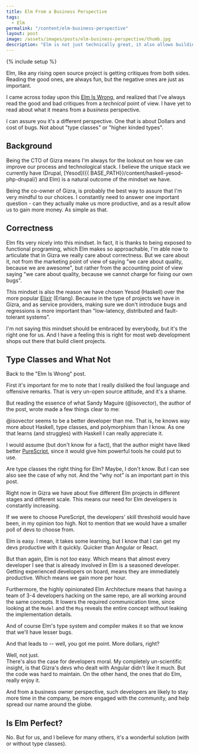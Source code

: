 ```yaml
---
title: Elm From a Business Perspective
tags:
  - Elm
permalink: "/content/elm-business-perspective"
layout: post
image: /assets/images/posts/elm-business-perspective/thumb.jpg
description: "Elm is not just technically great, it also allows building business around it"
---
```


{% include setup %}

Elm, like any rising open source project is getting critiques from both sides. Reading the good ones, are always fun, but the negative ones are just as important.

I came across today upon this [Elm Is Wrong](http://reasonablypolymorphic.com/blog/elm-is-wrong), and realized that I've always read the good and bad critiques from a _technical_ point of view. I have yet to read about what it means from a _business_ perspective.

I can assure you it's a different perspective. One that is about Dollars and cost of bugs. Not about "type classes" or "higher kinded types".

<!-- more -->

## Background

Being the CTO of Gizra means I'm always for the lookout on how we can improve our process and technological stack. I believe the unique stack we currently have (Drupal, [Yesod]({{ BASE_PATH}}/content/haskell-yesod-php-drupal/) and Elm) is a natural outcome of the mindset we have.

Being the co-owner of Gizra, is probably the best way to assure that I'm very mindful to our choices. I constantly need to answer one important question - can they actually make us more productive, and as a result allow us to gain more money. As simple as that.

## Correctness

Elm fits very nicely into this mindset. In fact, it is thanks to being exposed to functional programing, which Elm makes so approachable, I'm able now to articulate that in Gizra we really care about correctness. But we care about it, not from the marketing point of view of saying "we care about quality, because we are awesome", but rather from the accounting point of view saying "we care about quality, because we cannot charge for fixing our own bugs".

This mindset is also the reason we have chosen Yesod (Haskell) over the more popular [Elixir](http://elixir-lang.org/) (Erlang). Because in the type of projects we have in Gizra, and as service providers, making sure we don't introduce bugs and regressions is more important than "low-latency, distributed and fault-tolerant systems".

I'm not saying this mindset should be embraced by everybody, but it's the right one for us. And I have a feeling this is right for most web development shops out there that build client projects.

## Type Classes and What Not

Back to the "Elm Is Wrong" post.

First it's important for me to note that I really disliked the foul language and offensive remarks. That is very un-open source attitude, and it's a shame.

But reading the essence of what Sandy Maguire (@isovector), the author of the post, wrote made a few things clear to me:

@isovector seems to be a better developer than me. That is, he knows way more about Haskell, type classes, and polymorphism than I know. As one that learns (and struggles) with Haskell I can really appreciate it.

I would assume (but don't know for a fact), that the author might have liked better [PureScript](http://www.purescript.org/), since it would give him powerful tools he could put to use.

Are type classes the right thing for Elm? Maybe, I don't know. But I can see also see the case of why not. And the "why not" is an important part in this post.

Right now in Gizra we have about five different Elm projects in different stages and different scale. This means our need for Elm developers is constantly increasing.

If we were to choose PureScript, the developers' skill threshold would have been, in my opinion too high. Not to mention that we would have a smaller poll of devs to choose from.

Elm is easy. I mean, it takes some learning, but I know that I can get my devs productive with it quickly. Quicker than Angular or React.

But than again, Elm is not _too_ easy. Which means that almost every developer I see that is already involved in Elm is a seasoned developer. Getting experienced developers on board, means they are immediately productive. Which means we gain more per hour.

Furthermore, the highly opinionated Elm Architecture means that having a team of 3-4 developers hacking on the same repo, are all working around the same concepts. It lowers the required communication time, since looking at the `Model` and the `Msg` reveals the entire concept without leaking the implementation details.

And of course Elm's type system and compiler makes it so that we know that we'll have lesser bugs.

And that leads to -- well, you got me point. More dollars, right?  

Well, not just.  
There's also the case for developers moral. My completely un-scientific insight, is that Gizra's devs who dealt with Angular didn't like it much. But the code was hard to maintain. On the other hand, the ones that do Elm, really enjoy it.

And from a business owner perspective, such developers are likely to stay more time in the company, be more engaged with the community, and help spread our name around the globe.

## Is Elm Perfect?

No. But for us, and I believe for many others, it's a wonderful solution (with or without type classes).
